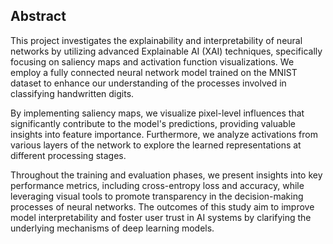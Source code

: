 ## Abstract

This project investigates the explainability and interpretability of neural networks by utilizing advanced Explainable AI (XAI) techniques, specifically focusing on saliency maps and activation function visualizations. We employ a fully connected neural network model trained on the MNIST dataset to enhance our understanding of the processes involved in classifying handwritten digits. 

By implementing saliency maps, we visualize pixel-level influences that significantly contribute to the model's predictions, providing valuable insights into feature importance. Furthermore, we analyze activations from various layers of the network to explore the learned representations at different processing stages.

Throughout the training and evaluation phases, we present insights into key performance metrics, including cross-entropy loss and accuracy, while leveraging visual tools to promote transparency in the decision-making processes of neural networks. The outcomes of this study aim to improve model interpretability and foster user trust in AI systems by clarifying the underlying mechanisms of deep learning models.
